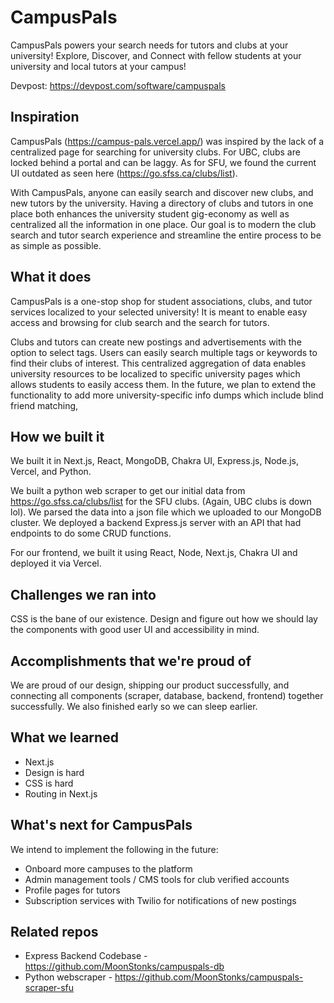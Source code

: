 # CampusPals 
CampusPals powers your search needs for tutors and clubs at your university! Explore, Discover, and Connect with fellow students at your university and local tutors at your campus!

Devpost: https://devpost.com/software/campuspals

## Inspiration
CampusPals (https://campus-pals.vercel.app/) was inspired by the lack of a centralized page for searching for university clubs. For UBC, clubs are locked behind a portal and can be laggy. As for SFU, we found the current UI outdated as seen here (https://go.sfss.ca/clubs/list).

With CampusPals, anyone can easily search and discover new clubs, and new tutors by the university. Having a directory of clubs and tutors in one place both enhances the university student gig-economy as well as centralized all the information in one place. Our goal is to modern the club search and tutor search experience and streamline the entire process to be as simple as possible. 

## What it does
CampusPals is a one-stop shop for student associations, clubs, and tutor services localized to your selected university! It is meant to enable easy access and browsing for club search and the search for tutors. 

Clubs and tutors can create new postings and advertisements with the option to select tags. Users can easily search multiple tags or keywords to find their clubs of interest. This centralized aggregation of data enables university resources to be localized to specific university pages which allows students to easily access them. In the future, we plan to extend the functionality to add more university-specific info dumps which include blind friend matching, 

## How we built it
We built it in Next.js, React, MongoDB, Chakra UI, Express.js, Node.js, Vercel, and Python. 

We built a python web scraper to get our initial data from https://go.sfss.ca/clubs/list for the SFU clubs. (Again, UBC clubs is down lol).   We parsed the data into a json file which we uploaded to our MongoDB cluster. We deployed a backend Express.js server with an API that had endpoints to do some CRUD functions.

For our frontend, we built it using React, Node, Next.js, Chakra UI and deployed it via Vercel.

## Challenges we ran into
CSS is the bane of our existence. Design and figure out how we should lay the components with good user UI and accessibility in mind. 

## Accomplishments that we're proud of
We are proud of our design, shipping our product successfully, and connecting all components (scraper, database, backend, frontend) together successfully. We also finished early so we can sleep earlier.

## What we learned
- Next.js
- Design is hard
- CSS is hard
- Routing in Next.js


## What's next for CampusPals
We intend to implement the following in the future:
- Onboard more campuses to the platform
- Admin management tools / CMS tools for club verified accounts
- Profile pages for tutors 
- Subscription services with Twilio for notifications of new postings

## Related repos
- Express Backend Codebase - https://github.com/MoonStonks/campuspals-db
- Python webscraper - https://github.com/MoonStonks/campuspals-scraper-sfu

